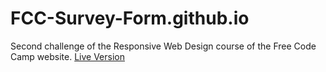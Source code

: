 # FCC-Survey-Form.github.io
Second challenge of the Responsive Web Design course of the Free Code Camp website. [Live Version](https://kevealci.github.io/FCC-Survey-Form.github.io/ "Live in GitHub-Pages")
